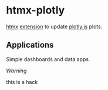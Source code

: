 # htmx-plotly

[htmx](https://htmx.org) [extension](https://htmx.org/extensions/) to update [plotly.js](https://plotly.com/javascript/) plots.

## Applications

Simple dashboards and data apps


*Warning*

this is a hack